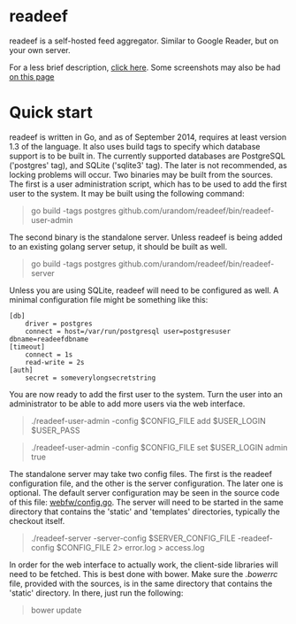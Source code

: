 readeef
=======

readeef is a self-hosted feed aggregator. Similar to Google Reader, but on your own server.

For a less brief description, [click here](http://www.sugr.org/en/products/readeef).
Some screenshots may also be had [on this page](http://www.sugr.org/en/products/readeef#gallery)

Quick start
===========

readeef is written in Go, and as of September 2014, requires at least version 1.3 of the language. It also uses build tags to specify which database support is to be built in. The currently supported databases are PostgreSQL ('postgres' tag), and SQLite ('sqlite3' tag). The later is not recommended, as locking problems will occur. 
Two binaries may be built from the sources. The first is a user administration script, which has to be used to add the first user to the system. It may be built using the following command:

> go build -tags postgres github.com/urandom/readeef/bin/readeef-user-admin

The second binary is the standalone server. Unless readeef is being added to an existing golang server setup, it should be built as well.

> go build -tags postgres github.com/urandom/readeef/bin/readeef-server

Unless you are using SQLite, readeef will need to be configured as well. A minimal configuration file might be something like this:

```
[db]
    driver = postgres
    connect = host=/var/run/postgresql user=postgresuser dbname=readeefdbname
[timeout]
    connect = 1s
    read-write = 2s
[auth]
    secret = someverylongsecretstring
```

You are now ready to add the first user to the system. Turn the user into an administrator to be able to add more users via the web interface.

> ./readeef-user-admin -config $CONFIG_FILE add $USER_LOGIN $USER_PASS

> ./readeef-user-admin -config $CONFIG_FILE set $USER_LOGIN admin true

The standalone server may take two config files. The first is the readeef configuration file, and the other is the server configuration. The later one is optional. The default server configuration may be seen in the source code of this file: [webfw/config.go](https://github.com/urandom/webfw/blob/master/config.go#L120). The server will need to be started in the same directory that contains the 'static' and 'templates' directories, typically the checkout itself.

> ./readeef-server -server-config $SERVER_CONFIG_FILE -readeef-config $CONFIG_FILE 2> error.log > access.log

In order for the web interface to actually work, the client-side libraries will need to be fetched. This is best done with bower. Make sure the _.bowerrc_ file, provided with the sources, is in the same directory that contains the 'static' directory. In there, just run the following:

> bower update
